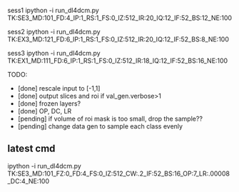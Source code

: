 sess1
ipython -i run_dl4dcm.py TK:SE3_MD:101_FD:4_IP:1_RS:1_FS:0_IZ:512_IR:20_IQ:12_IF:52_BS:12_NE:100

sess2
ipython -i run_dl4dcm.py TK:EX3_MD:121_FD:6_IP:1_RS:1_FS:0_IZ:512_IR:20_IQ:12_IF:52_BS:8_NE:100

sess3
ipython -i run_dl4dcm.py TK:EX1_MD:111_FD:6_IP:1_RS:1_FS:0_IZ:512_IR:18_IQ:12_IF:52_BS:16_NE:100

TODO:

- [done] rescale input to [-1,1]
- [done] output slices and roi if val_gen.verbose>1
- [done] frozen layers? 
- [done] OP, DC, LR
- [pending] if volume of roi mask is too small, drop the sample??
- [pending] change data gen to sample each class evenly


## latest cmd

ipython -i run_dl4dcm.py TK:SE3_MD:101_FZ:0_FD:4_FS:0_IZ:512_CW:.2_IF:52_BS:16_OP:7_LR:.00008_DC:4_NE:100
